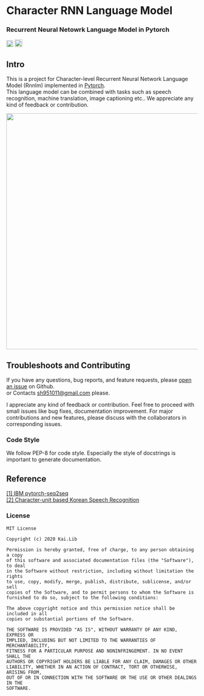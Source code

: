 # Character RNN Language Model
  
### Recurrent Neural Netowrk Language Model in Pytorch  
[<img src="https://github.com/gentaiscool/end2end-asr-pytorch/raw/master/img/pytorch-logo-dark.png" height=18>](https://pytorch.org/) <img src="https://img.shields.io/badge/License-MIT-yellow" height=20>
  
## Intro
  
This is a project for Character-level Recurrent Neural Network Language Model (Rnnlm) implemented in [Pytorch](pytorch.org).  
This language model can be combined with tasks such as speech recognition, machine translation, image captioning etc.. 
We appreciate any kind of feedback or contribution.
  
<img src="https://user-images.githubusercontent.com/42150335/79066605-39189c00-7cf4-11ea-8d92-971a360f3644.png" width=620>  
  
## Troubleshoots and Contributing
  
If you have any questions, bug reports, and feature requests, please [open an issue](https://github.com/sooftware/RNN-LM/issues) on Github.  
or Contacts sh951011@gmail.com please.  

I appreciate any kind of feedback or contribution. Feel free to proceed with small issues like bug fixes, documentation improvement. For major contributions and new features, please discuss with the collaborators in corresponding issues.
  
### Code Style
  
We follow PEP-8 for code style. Especially the style of docstrings is important to generate documentation.  
  
## Reference
  
[[1] IBM pytorch-seq2seq](https://github.com/IBM/pytorch-seq2seq)  
[[2] Character-unit based Korean Speech Recognition](https://github.com/sooftware/End-to-End-Korean-Speech-Recognition)  
  
### License  
```
MIT License

Copyright (c) 2020 Kai.Lib

Permission is hereby granted, free of charge, to any person obtaining a copy
of this software and associated documentation files (the "Software"), to deal
in the Software without restriction, including without limitation the rights
to use, copy, modify, merge, publish, distribute, sublicense, and/or sell
copies of the Software, and to permit persons to whom the Software is
furnished to do so, subject to the following conditions:

The above copyright notice and this permission notice shall be included in all
copies or substantial portions of the Software.

THE SOFTWARE IS PROVIDED "AS IS", WITHOUT WARRANTY OF ANY KIND, EXPRESS OR
IMPLIED, INCLUDING BUT NOT LIMITED TO THE WARRANTIES OF MERCHANTABILITY,
FITNESS FOR A PARTICULAR PURPOSE AND NONINFRINGEMENT. IN NO EVENT SHALL THE
AUTHORS OR COPYRIGHT HOLDERS BE LIABLE FOR ANY CLAIM, DAMAGES OR OTHER
LIABILITY, WHETHER IN AN ACTION OF CONTRACT, TORT OR OTHERWISE, ARISING FROM,
OUT OF OR IN CONNECTION WITH THE SOFTWARE OR THE USE OR OTHER DEALINGS IN THE
SOFTWARE.
```
